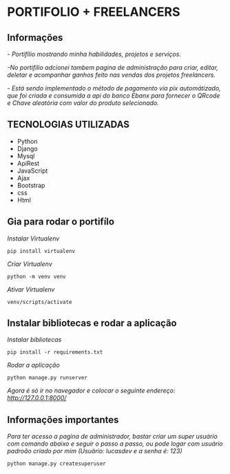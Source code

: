 # PORTIFOLIO + FREELANCERS
## Informações
*- Portifílio mostrando minha habilidades, projetos e serviços.*

*-No portifílio adcionei tambem pagina de administração para criar, editar, deletar e acompanhar ganhos feito nas vendas dos projetos freelancers.*

*- Está sendo implementado o método de pagamento via pix automátizado, que foi criada e consumida a api do banco Ebanx para fornecer o QRcode e Chave aleatória com valor do produto selecionado.*

## TECNOLOGIAS UTILIZADAS
- Python
- Django
- Mysql
- ApiRest
- JavaScript
- Ajax
- Bootstrap
- css
- Html


## Gia para rodar o portifílo

*Instalar Virtualenv*
~~~ virtualenv
pip install virtualenv
~~~
*Criar Virtualenv*
~~~ virtualenv
python -m venv venv
~~~
*Ativar Virtualenv*
~~~ virtualenv
venv/scripts/activate
~~~

## Instalar bibliotecas e rodar a aplicação
*Instalar bibliotecas*
~~~ instalar_lib
pip install -r requirements.txt
~~~
*Rodar a aplicação*
~~~ rodar_app
python manage.py runserver
~~~

*Agora é só ir no navegador e colocar o seguinte endereço: http://127.0.0.1:8000/*

## Informações importantes

*Para ter acesso a pagina de administrador, bastar criar um super usuário com comando abaixo e seguir o passo a passo, ou pode logar com usuário padroão criado por mim (Usuário: lucasdev e a senha é: 123)*
~~~ superuser
python manage.py createsuperuser
~~~

